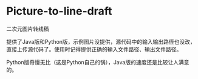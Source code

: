 # Picture-to-line-draft
二次元图片转线稿

提供了Java版和Python版，示例图片没提供，源代码中的输入输出路径也没改，直接上传源代码了。使用时记得提供正确的输入文件路径、输出文件路径。

Python版奇慢无比（这是Python自己的锅），Java版的速度还是比较让人满意的。
